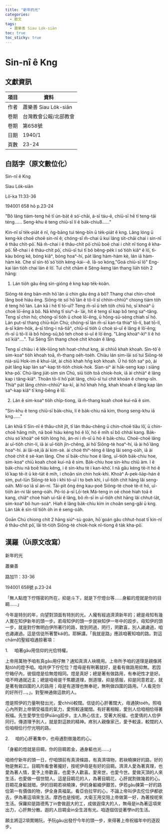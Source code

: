 ```yaml
---
title: "新年的光"
categories:
  - 散文
tags:
  - 蕭樂善 Siau Lo̍k-siān
toc: true
toc_sticky: true
---
```


# Sin-nî ê Kng

## 文獻資訊

| 項目 | 資料 |
|---|---|
| 作者 | 蕭樂善 Siau Lo̍k-siān |
| 卷期 | 台灣教會公報/北部教會 |
| 卷期 | 第658號 |
| 日期 | 1940/1 |
| 頁數 | 23-24 |

## 白話字（原文數位化）

Sin-nî ê Kng

Siau Lo̍k-siān

Lō͘-ka 11:33-36

194001 658 hō p.23-24

"Bô lâng tiám-teng hē tī ún-ba̍t ê só͘-chāi, á-sī táu-ē, chiū-sī hē tī teng-tâi téng...... Seng-khu ê teng chiū-sī lí ê ba̍k-chiu8......"

Kin-nî sī te̍k-pia̍t ê nî, ǹg-bāng tuì téng-bīn ū te̍k-pia̍t ê kng. Lâng lóng ū keng-kè choē choē sin-nî ê; chóng-sī m̄-chai ū kuí lâng si̍t-chāi chai i sin-nî ê thâu chi̍t-pō͘. Nā m̄-chai i ê thâu-chi̍t pō͘ chiū boē chai i chi̍t nî tiong ê kha-pō͘. M̄-chai i ê thâu-chi̍t pō͘, chiū-sī tuì tī bô bêng-pe̍k i só͘ tio̍h kiâⁿ ê lō͘, tì-kàu bóng kè, bóng kiâⁿ, bóng hoaⁿ-hí, pa̍t lâng hàm-hàm kè, lán iā hàm-hàm kè. Che sī sìn-tô͘ só͘ tio̍h kéng-kái--ê. Iâ-so͘ kóng,"Goá chiū-sī lō͘" Eng-kai lán tio̍h chai lán ê lō͘. Tuì chit chām ê Sèng-keng lán thang lia̍h tio̍h 2 hāng:

1. Lán tio̍h gâu ēng sìn-gióng ê kng kap te̍k-koân.

Siōng-tè ēng bān-mi̍h hō͘ lán ū chin gâu ēng á bô? Thang chai chin-choē lâng boē hiáu ēng. Siōng-tè só͘ hō͘ lán ê tō-lí sī chhin-chhiūⁿ chiong tiám to̍h ê teng hō͘ lán. Lán kā i hē tī tó-uī? Teng m̄-sī ū teh to̍h chiū hó, sī khoàⁿ ū choè lō͘-ēng á bô. Nā khǹg tī siuⁿ-á- lāi, hit ê teng sī kap bô teng saⁿ-tâng. Teng sī chin hó; chóng-sī tio̍h ū choè lō͘-ēng, ū hōng-sū-sèng chiah sī hó. Lán put-sî thang chiū-kūn Chú; chóng-sī lán m̄-sī kan-ta thiaⁿ tō-lí, bat tō-lí, á-sī kám-ho̍k, á-sī tông-ì nā-tiāⁿ, chiū-sī tio̍h ū choè sì-uî ê lâng ê lō͘-ēng; m̄-sī ū tō-lí iā bô hōng-sū,bô teh choè sì-uî ê lō͘ ēng. "Lâng khoàⁿ-kìⁿ lí ê hó só͘ kiâⁿ....". Tuì Sèng Sîn thang choè chit khoán ê lâng.

Teng sī chiàu i ê le̍k-liōng teh hoat-chhut kng, ài chhiō khah khoah. Sìn-tô͘ ê sim-koaⁿ tio̍h khoah toā, m̄-thang oe̍h-toe̍h. Chiàu lán sim-lāi só͘ tuì Siōng-tè niá-siū Hok-im ê khuì-la̍t, ài chiò khah hn̄g koh khoah. Ū hó tio̍h saⁿ pò, ài pa̍t lâng kap lán saⁿ-kap tit-tio̍h chiok-hok. Sian-siⁿ ài ha̍k-seng kap i siāng  kha-pō͘. Chú-lâng jia̍t-sim sìn Chú, siū tio̍h toā chiok-hok, iā ài chhiàⁿ ê lâng kap i tâng-kiâⁿ. Thoân tō-lí hō͘ pa̍t lâng, chiū-sī tuì chit khoán ê cheng-sîn. Thiàⁿ pa̍t lâng chhin-chhiūⁿ ka-kī, ài hō͘ khah hn̄g, khah khoah ê lâng kap lán saⁿ-kap kiâⁿ tī kng-bêng ê lō͘.

2. Lán ê sim-koaⁿ tio̍h chi̍p-tiong, iā m̄-thang koah choè kuí-nā ê sim.

"Sin-khu ê teng chiū-sī ba̍k-chiu, lí ê ba̍k-chiu nā kim, thong seng-khu iā kng......"

Lán khiā tī Sin-nî ê thâu-chi̍t ji̍t, tī lán thâu-chêng ū chin-choē tiâu lō͘, ū chin-choē hāng mi̍h, nā boē hiáu kéng hó ê lō͘, hó ê mi̍h sī bô chhái kang. Ba̍k-chiu só͘ khoàⁿ oē tio̍h lóng hó, án-ni i m̄-sī ū hó ê ba̍k-chiu. Choē-choē lâng ài uī-tio̍h chin-lí, iā ài uī-tio̍h jîn-chêng, ài hō͘ Siōng-tè hoaⁿ-hí, iā ài hō͘ lâng hoaⁿ-hí. ài lâi-sè,iā ài kim-sè. ài choè thiⁿ-téng ê lâng lâi seng-oa̍h, iā ài choè chi̍t ê sè-kan lâng. Che sī ba̍k-chiu hoe ê lâng, uī-tio̍h ba̍k-chiu hoe, sim-koaⁿ chiū koah choè kuí-nā ê sim. Ba̍k-chiu hoe sin-khu chiū àm. I ê ba̍k-chiu nā boē hiáu kéng, i ê sin-khu tè i kan-khó͘. I nā gâu kéng tē-it hó ê lō͘ kap tē-it ū kè-ta̍t ê mi̍h, i choân sin chin hok-khì. Khoàⁿ A-pek-lia̍p-hán ê sim, put-lūn Siōng-tè kiò i khì tó-uī i to beh khì, i uī-tio̍h chit hāng lâi seng-oa̍h. Mô͘-so͘ iā sī án-ni. Tāi-pi̍t ông ēng kau-poê Siōng-tè choè tē-it hó, uī-tio̍h án-ni lâi seng-oa̍h. Pó-ló á-sī Lō͘-tek Má-teng in oē choè hiah toā ê kang, chiâⁿ choè hiah uí-tāi ê lâng, bô m̄-sī in uī-tio̍h chit hāng lâi chhut-la̍t, sim-koaⁿ bô hun-soàⁿ. Hiah ê lâng ba̍k-chiu kim in choân seng-gâi ū kng. Lán ta̍k ê sìn-tô͘ tio̍h o̍h in ê seng-oa̍h.

Goān Chú chiong chit 2 hāng siúⁿ-sù goán, hō͘ goán gâu chhut-hoat tī kin-nî ê thâu-chi̍t pō͘, lâi tit-tio̍h Siōng-tè chiok-hok nî-tiong ê ta̍k kha-pō͘.

## 漢羅（Ùi原文改寫）

新年的光

蕭樂善

路加11：33-36

194001 658號 p.23-24

「無人點燈下佇隱密的所在，抑是斗下，就是下佇燈台等......身軀的燈就是你的目睭......」

今年是特別的年，向望對頂面有特別的光。人攏有經過濟濟新年的；總是毋知有幾人實在知伊新年的頭一步。若毋知伊的頭一步就袂知伊一年中的跤步。毋知伊的頭一步，就是對佇無明白伊所著行的路，致到罔過，罔行，罔歡喜，別人譀譀過，咱也譀譀過。這是信徒所著警kái的。耶穌講，「我就是路」應該咱著知咱的路。對這chām的聖經咱通掠著項：

1.     咱著gâu用信仰的光佮特權。

上帝用萬物予咱有真gâu用仔無？通知真濟人袂曉用。上帝所予咱的道理是親像將點to̍h的燈予咱。咱共伊下佇佗位？燈毋是有咧著就好，是看有做路用抑無。若囥佇箱仔內，彼個燈是佮無燈相同。燈是真好；總是著有做路用，有奉祀性才是好。咱不時通就近主；總是咱毋是干焦聽道理，捌道理，抑是感服，抑是同意若定，就是著有做四圍的人的路用；毋是有道理也無奉祀，無咧做四圍的路用。「人看見你的好所行...。」。對聖神通做這款的人。

燈是照伊的力量咧發出光，愛chhiō較闊。信徒的心肝著闊大，毋通狹toe̍h。照咱心內所對上帝領受福音的氣力，愛照較遠閣闊。有好著相報，愛別人佮咱相佮得著祝福。先生愛學生佮伊siāng跤步。主人熱心信主，受著大祝福，也愛倩的人佮伊同行。傳道理予別人，就是對這款的精神。疼別人親像家己，愛予較遠，較闊的人佮咱相佮行佇光明的路。

2.     咱的心肝著集中，也毋通割做幾若的心。

「身軀的燈就是目睭，你的目睭若金，通身軀也光......」

咱徛佇新年的頭一日，佇咱頭前有真濟條路，有真濟項物，若袂曉揀好的路，好的物是無彩工。目睭所看會著攏好，按呢伊毋是有好的目睭。濟濟人愛為著真理，也愛為著人情，愛予上帝歡喜，也愛予人歡喜。愛來世，也愛今世。愛做天頂的人來生活，也愛做一個世間人。這是目睭花的人，為著目睭花，心肝就割做幾若的心。目睭花身軀就暗。伊的目睭若袂曉揀，伊的身軀綴伊艱苦。伊若gâu揀第一好的路佮第一有價值的物，伊全身真福氣。看亞伯拉罕的心，不論上帝叫伊去佗位伊都欲去，伊為著這項來生活。摩西也是按呢。大衛王用交陪上帝做第一好，為著按呢來生活。保羅抑是路德馬丁in會做遐大的工，成做遐偉大的人，無毋是in為著這項來出力，心肝無分散。遐的人目睭金in全生涯有光。咱逐個信徒著學in的生活。

願主將這2項賞賜阮，予阮gâu出發佇今年的頭一步，來得著上帝祝福年中的逐跤步。
